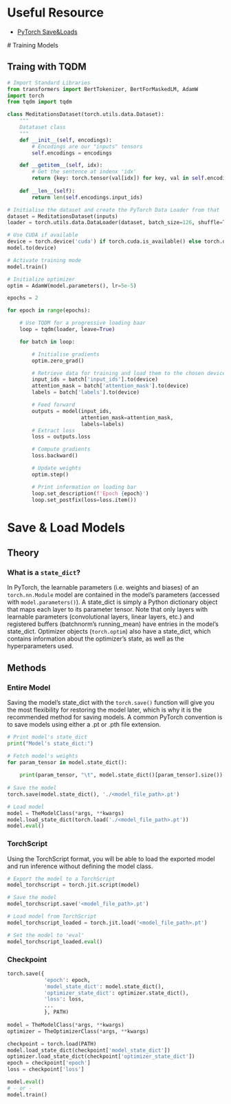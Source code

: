 # Useful Resource
- [PyTorch Save&Loads](https://pytorch.org/tutorials/beginner/saving_loading_models.html)

# Training Models
## Traing with TQDM
```python
# Import Standard Libraries
from transformers import BertTokenizer, BertForMaskedLM, AdamW
import torch
from tqdm import tqdm

class MeditationsDataset(torch.utils.data.Dataset):
    """
    Datataset class
    """
    def __init__(self, encodings):
        # Encodings are our "inputs" tensors
        self.encodings = encodings

    def __getitem__(self, idx):
        # Get the sentence at indenx 'idx'
        return {key: torch.tensor(val[idx]) for key, val in self.encodings.items()}
    
    def __len__(self):
        return len(self.encodings.input_ids)

# Initialise the dataset and create the PyTorch Data Loader from that
dataset = MeditationsDataset(inputs)
loader = torch.utils.data.DataLoader(dataset, batch_size=126, shuffle=True)

# Use CUDA if available
device = torch.device('cuda') if torch.cuda.is_available() else torch.device('cpu')
model.to(device)

# Activate training mode
model.train()

# Initialize optimizer
optim = AdamW(model.parameters(), lr=5e-5)

epochs = 2

for epoch in range(epochs):

    # Use TQDM for a progressive loading baar
    loop = tqdm(loader, leave=True)

    for batch in loop:

        # Initialise gradients
        optim.zero_grad()

        # Retrieve data for training and load them to the chosen device
        input_ids = batch['input_ids'].to(device)
        attention_mask = batch['attention_mask'].to(device)
        labels = batch['labels'].to(device)

        # Feed forward
        outputs = model(input_ids, 
                        attention_mask=attention_mask,
                        labels=labels)
        # Extract loss
        loss = outputs.loss

        # Compute gradients
        loss.backward()

        # Update weights
        optim.step()

        # Print information on loading bar
        loop.set_description(f'Epoch {epoch}')
        loop.set_postfix(loss=loss.item())
```

# Save & Load Models
## Theory
### What is a `state_dict`?
In PyTorch, the learnable parameters (i.e. weights and biases) of an `torch.nn.Module` model are 
contained in the model’s parameters (accessed with `model.parameters()`). 
A state_dict is simply a Python dictionary object that maps each layer to its parameter tensor. 
Note that only layers with learnable parameters (convolutional layers, linear layers, etc.) 
and registered buffers (batchnorm’s running_mean) have entries in the model’s state_dict. 
Optimizer objects (`torch.optim`) also have a state_dict, which contains information about the optimizer’s state, 
as well as the hyperparameters used.

## Methods
### Entire Model
Saving the model’s state_dict with the `torch.save()` function will give you the most flexibility for restoring 
the model later, which is why it is the recommended method for saving models.
A common PyTorch convention is to save models using either a .pt or .pth file extension.
``` python
# Print model's state_dict
print("Model's state_dict:")

# Fetch model's weights
for param_tensor in model.state_dict():
    
    print(param_tensor, "\t", model.state_dict()[param_tensor].size())
    
# Save the model
torch.save(model.state_dict(), './<model_file_path>.pt')

# Load model
model = TheModelClass(*args, **kwargs)
model.load_state_dict(torch.load('./<model_file_path>.pt'))
model.eval()
```

### TorchScript
Using the TorchScript format, you will be able to load the exported model and run inference without defining the model class.
``` python
# Export the model to a TorchScript
model_torchscript = torch.jit.script(model)

# Save the model
model_torchscript.save('<model_file_path>.pt')

# Load model from TorchScript
model_torchscript_loaded = torch.jit.load('<model_file_path>.pt')

# Set the model to 'eval'
model_torchscript_loaded.eval()
```

### Checkpoint
``` python
torch.save({
            'epoch': epoch,
            'model_state_dict': model.state_dict(),
            'optimizer_state_dict': optimizer.state_dict(),
            'loss': loss,
            ...
            }, PATH)
            
model = TheModelClass(*args, **kwargs)
optimizer = TheOptimizerClass(*args, **kwargs)

checkpoint = torch.load(PATH)
model.load_state_dict(checkpoint['model_state_dict'])
optimizer.load_state_dict(checkpoint['optimizer_state_dict'])
epoch = checkpoint['epoch']
loss = checkpoint['loss']

model.eval()
# - or -
model.train()
```
